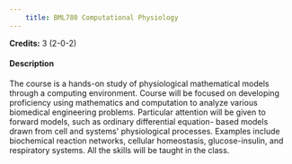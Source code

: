 ```yaml
---
    title: BML780 Computational Physiology
---
```

**Credits:** 3 (2-0-2)



#### Description 
The course is a hands-on study of physiological mathematical models through a computing environment. Course will be focused on developing proficiency using mathematics and computation to analyze various biomedical engineering problems. Particular attention will be given to forward models, such as ordinary differential equation- based models drawn from cell and systems' physiological processes. Examples include biochemical reaction networks, cellular homeostasis, glucose-insulin, and respiratory systems. All the skills will be taught in the class.